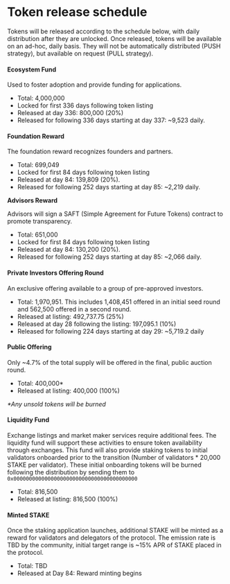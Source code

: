 # Token release schedule

Tokens will be released according to the schedule below, with daily distribution after they are unlocked. Once released, tokens will be available on an ad-hoc, daily basis. They will not be automatically distributed \(PUSH strategy\), but available on request \(PULL strategy\).

#### Ecosystem Fund

Used to foster adoption and provide funding for applications.

* Total: 4,000,000
* Locked for first 336 days following token listing
* Released at day 336: 800,000 \(20%\)
* Released for following 336 days starting at day 337: ~9,523 daily.

#### Foundation Reward

The foundation reward recognizes founders and partners.

* Total: 699,049
* Locked for first 84 days following token listing
* Released at day 84: 139,809 \(20%\). 
* Released for following 252 days starting at day 85: ~2,219 daily.

**Advisors Reward**

Advisors will sign a SAFT \(Simple Agreement for Future Tokens\) contract to promote transparency.

* Total: 651,000
* Locked for first 84 days following token listing
* Released at day 84: 130,200 \(20%\). 
* Released for following 252 days starting at day 85: ~2,066 daily.

#### Private Investors Offering Round

An exclusive offering available to a group of pre-approved investors.

* Total: 1,970,951. This includes 1,408,451 offered in an initial seed round and 562,500 offered in a second round.
* Released at listing: 492,737.75 \(25%\)
* Released at day 28 following the listing: 197,095.1 \(10%\)
* Released for following 224 days starting at day 29: ~5,719.2 daily

#### Public Offering

Only ~4.7% of the total supply will be offered in the final, public auction round.

* Total: 400,000\*
* Released at listing: 400,000 \(100%\)

_\*Any unsold tokens will be burned_

#### Liquidity Fund

Exchange listings and market maker services require additional fees. The liquidity fund will support these activities to ensure token availability through exchanges. This fund will also provide staking tokens to initial validators onboarded prior to the transition \(Number of validators \* 20,000 STAKE per validator\). These initial onboarding tokens will be burned following the distribution by sending them to `0x0000000000000000000000000000000000000000`

* Total: 816,500
* Released at listing: 816,500 \(100%\)

#### Minted STAKE

Once the staking application launches, additional STAKE will be minted as a reward for validators and delegators of the protocol. The emission rate is TBD by the community, initial target range is ~15% APR of STAKE placed in the protocol.

* Total: TBD
* Released at Day 84: Reward minting begins


